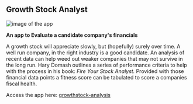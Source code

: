 ## Growth Stock Analyst

![image of the app](https://marcus-hurn.web.app/img/grthAnalysis.png)

**An app to Evaluate a candidate company's financials**

A growth stock will appreciate slowly, but (hopefully) surely over time.  A well run company, in the right industry is a good candidate.  An analysis of recent data can help weed out weaker companies that may not survive in the long run.  Hary Domash outlines a series of performance criteria to help with the process in his book: *Fire Your Stock Analyst.*  Provided with those financial data points a fitness score can be tabulated to score a companies fiscal health.

Access the app here: [growthstock-analysis](https://growthstock-analysis.web.app/disqualify)
